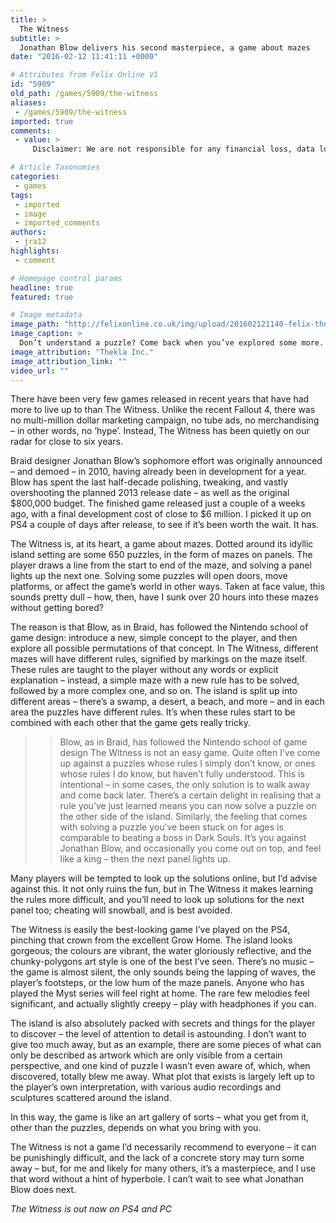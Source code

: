 ```yaml
---
title: >
  The Witness
subtitle: >
  Jonathan Blow delivers his second masterpiece, a game about mazes
date: "2016-02-12 11:41:11 +0000"

# Attributes from Felix Online V1
id: "5909"
old_path: /games/5909/the-witness
aliases:
 - /games/5909/the-witness
imported: true
comments:
 - value: >
     Disclaimer: We are not responsible for any financial loss, data loss, downgrade in search engine rankings, missed customers, undeliverable email or any other damages that you may suffer upon the expiration of felixonline.co.uk. For more information please refer to section 17.c.1a of our User Agreement. <br> This is your final notice to renew felixonline.co.uk: <br> https://dnscorp.org/?n=felixonline.co.uk&amp;r=c <br> In the event that felixonline.co.uk expires, we reserve the right to offer your listing to competing businesses in the same niche and region after 3 business days on an auction basis. <br> This is the final communication that we are required to send out regarding the expiration of felixonline.co.uk <br> Secure Online Payment: <br> https://dnscorp.org/?n=felixonline.co.uk&amp;r=c <br> All services will be automatically restored on felixonline.co.uk if payment is received in full before expiration. Thank you for your cooperation.

# Article Taxonomies
categories:
 - games
tags:
 - imported
 - image
 - imported_comments
authors:
 - jra12
highlights:
 - comment

# Homepage control params
headline: true
featured: true

# Image metadata
image_path: "http://felixonline.co.uk/img/upload/201602121140-felix-thewitness2.jpg"
image_caption: >
  Don’t understand a puzzle? Come back when you’ve explored some more.
image_attribution: "Thekla Inc."
image_attribution_link: ""
video_url: ""
---
```


There have been very few games released in recent years that have had more to live up to than The Witness. Unlike the recent Fallout 4, there was no multi-million dollar marketing campaign, no tube ads, no merchandising – in other words, no ‘hype’. Instead, The Witness has been quietly on our radar for close to six years.

Braid designer Jonathan Blow’s sophomore effort was originally announced – and demoed – in 2010, having already been in development for a year. Blow has spent the last half-decade polishing, tweaking, and vastly overshooting the planned 2013 release date – as well as the original $800,000 budget. The finished game released just a couple of a weeks ago, with a final development cost of close to $6 million. I picked it up on PS4 a couple of days after release, to see if it’s been worth the wait. It has.

The Witness is, at its heart, a game about mazes. Dotted around its idyllic island setting are some 650 puzzles, in the form of mazes on panels. The player draws a line from the start to end of the maze, and solving a panel lights up the next one. Solving some puzzles will open doors, move platforms, or affect the game’s world in other ways. Taken at face value, this sounds pretty dull – how, then, have I sunk over 20 hours into these mazes without getting bored?

The reason is that Blow, as in Braid, has followed the Nintendo school of game design: introduce a new, simple concept to the player, and then explore all possible permutations of that concept. In The Witness, different mazes will have different rules, signified by markings on the maze itself. These rules are taught to the player without any words or explicit explanation – instead, a simple maze with a new rule has to be solved, followed by a more complex one, and so on. The island is split up into different areas – there’s a swamp, a desert, a beach, and more – and in each area the puzzles have different rules. It’s when these rules start to be combined with each other that the game gets really tricky.
> > Blow, as in Braid, has followed the Nintendo school of game design
The Witness is not an easy game. Quite often I’ve come up against a puzzles whose rules I simply don’t know, or ones whose rules I do know, but haven’t fully understood. This is intentional – in some cases, the only solution is to walk away and come back later. There’s a certain delight in realising that a rule you’ve just learned means you can now solve a puzzle on the other side of the island. Similarly, the feeling that comes with solving a puzzle you’ve been stuck on for ages is comparable to beating a boss in Dark Souls. It’s you against Jonathan Blow, and occasionally you come out on top, and feel like a king – then the next panel lights up.

Many players will be tempted to look up the solutions online, but I’d advise against this. It not only ruins the fun, but in The Witness it makes learning the rules more difficult, and  you’ll need to look up solutions for the next panel too; cheating will snowball, and is best avoided.

The Witness is easily the best-looking game I’ve played on the PS4, pinching that crown from the excellent Grow Home. The island looks gorgeous; the colours are vibrant, the water gloriously reflective, and the chunky-polygons art style is one of the best I’ve seen. There’s no music – the game is almost silent, the only sounds being the lapping of waves, the player’s footsteps, or the low hum of the maze panels. Anyone who has played the Myst series will feel right at home. The rare few melodies feel significant, and actually slightly creepy – play with headphones if you can.

The island is also absolutely packed with secrets and things for the player to discover – the level of attention to detail is astounding. I don’t want to give too much away, but as an example, there are some pieces of what can only be described as artwork which are only visible from a certain perspective, and one kind of puzzle I wasn’t even aware of, which, when discovered, totally blew me away. What plot that exists is largely left up to the player’s own interpretation, with various audio recordings and sculptures scattered around the island.

In this way, the game is like an art gallery of sorts – what you get from it, other than the puzzles, depends on what you bring with you.

The Witness is not a game I’d necessarily recommend to everyone – it can be punishingly difficult, and the lack of a concrete story may turn some away – but, for me and likely for many others, it’s a masterpiece, and I use that word without a hint of hyperbole. I can’t wait to see what Jonathan Blow does next.

_The Witness is out now on_ _PS4 and PC_

